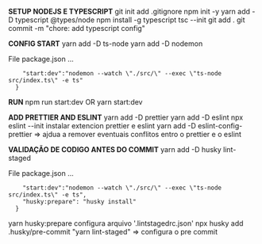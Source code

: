 **SETUP NODEJS E TYPESCRIPT**
git init
add .gitignore
npm init -y
yarn add -D typescript @types/node
npm install -g typescript
tsc --init
git add .
git commit -m "chore: add typescript config"

**CONFIG START**
yarn add -D ts-node
yarn add -D nodemon

File package.json ...

```"scripts": {
    "start:dev":"nodemon --watch \"./src/\" --exec \"ts-node src/index.ts\" -e ts"
  }
```

**RUN**
npm run start:dev OR yarn start:dev

**ADD PRETTIER AND ESLINT**
yarn add -D prettier
yarn add -D eslint
npx eslint --init
instalar extencion prettier e eslint
yarn add -D eslint-config-prettier => ajdua a remover eventuais conflitos entro o prettier e o eslint

**VALIDAÇÃO DE CODIGO ANTES DO COMMIT**
yarn add -D husky lint-staged

File package.json ...

```"scripts": {
    "start:dev":"nodemon --watch \"./src/\" --exec \"ts-node src/index.ts\" -e ts",
    "husky:prepare": "husky install"
  }
```

yarn husky:prepare
configura arquivo '.lintstagedrc.json'
npx husky add .husky/pre-commit "yarn lint-staged" => configura o pre commit
